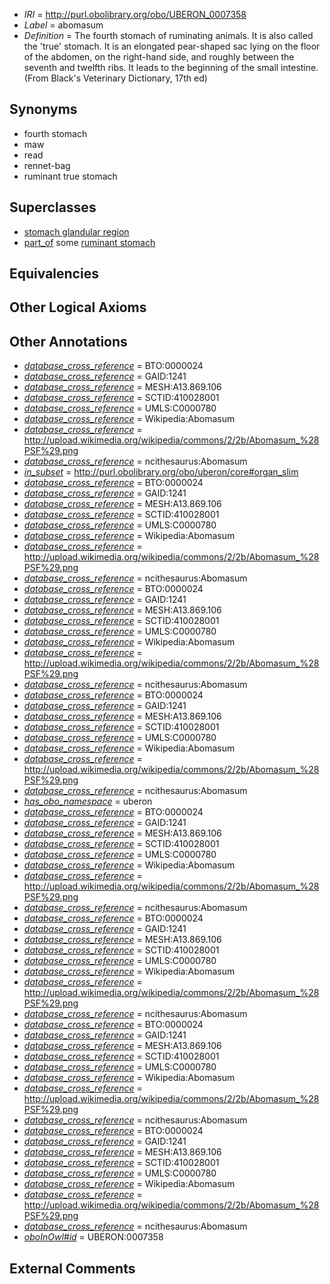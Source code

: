 * *IRI* = http://purl.obolibrary.org/obo/UBERON_0007358
 * *Label* = abomasum
 * *Definition* = The fourth stomach of ruminating animals. It is also called the 'true' stomach. It is an elongated pear-shaped sac lying on the floor of the abdomen, on the right-hand side, and roughly between the seventh and twelfth ribs. It leads to the beginning of the small intestine. (From Black's Veterinary Dictionary, 17th ed)

## Synonyms

 * fourth stomach
 * maw
 * read
 * rennet-bag
 * ruminant true stomach

## Superclasses

 * [stomach glandular region](../../UBERON/53/UBERON_0011953.md)
 * [part_of](../../BFO/50/BFO_0000050.md) some [ruminant stomach](../../UBERON/66/UBERON_0007366.md)

## Equivalencies


## Other Logical Axioms


## Other Annotations

 * *[database_cross_reference](../../ef/oboInOwl#hasDbXref.md)* = BTO:0000024
 * *[database_cross_reference](../../ef/oboInOwl#hasDbXref.md)* = GAID:1241
 * *[database_cross_reference](../../ef/oboInOwl#hasDbXref.md)* = MESH:A13.869.106
 * *[database_cross_reference](../../ef/oboInOwl#hasDbXref.md)* = SCTID:410028001
 * *[database_cross_reference](../../ef/oboInOwl#hasDbXref.md)* = UMLS:C0000780
 * *[database_cross_reference](../../ef/oboInOwl#hasDbXref.md)* = Wikipedia:Abomasum
 * *[database_cross_reference](../../ef/oboInOwl#hasDbXref.md)* = http://upload.wikimedia.org/wikipedia/commons/2/2b/Abomasum_%28PSF%29.png
 * *[database_cross_reference](../../ef/oboInOwl#hasDbXref.md)* = ncithesaurus:Abomasum
 * *[in_subset](../../et/oboInOwl#inSubset.md)* = http://purl.obolibrary.org/obo/uberon/core#organ_slim
 * *[database_cross_reference](../../ef/oboInOwl#hasDbXref.md)* = BTO:0000024
 * *[database_cross_reference](../../ef/oboInOwl#hasDbXref.md)* = GAID:1241
 * *[database_cross_reference](../../ef/oboInOwl#hasDbXref.md)* = MESH:A13.869.106
 * *[database_cross_reference](../../ef/oboInOwl#hasDbXref.md)* = SCTID:410028001
 * *[database_cross_reference](../../ef/oboInOwl#hasDbXref.md)* = UMLS:C0000780
 * *[database_cross_reference](../../ef/oboInOwl#hasDbXref.md)* = Wikipedia:Abomasum
 * *[database_cross_reference](../../ef/oboInOwl#hasDbXref.md)* = http://upload.wikimedia.org/wikipedia/commons/2/2b/Abomasum_%28PSF%29.png
 * *[database_cross_reference](../../ef/oboInOwl#hasDbXref.md)* = ncithesaurus:Abomasum
 * *[database_cross_reference](../../ef/oboInOwl#hasDbXref.md)* = BTO:0000024
 * *[database_cross_reference](../../ef/oboInOwl#hasDbXref.md)* = GAID:1241
 * *[database_cross_reference](../../ef/oboInOwl#hasDbXref.md)* = MESH:A13.869.106
 * *[database_cross_reference](../../ef/oboInOwl#hasDbXref.md)* = SCTID:410028001
 * *[database_cross_reference](../../ef/oboInOwl#hasDbXref.md)* = UMLS:C0000780
 * *[database_cross_reference](../../ef/oboInOwl#hasDbXref.md)* = Wikipedia:Abomasum
 * *[database_cross_reference](../../ef/oboInOwl#hasDbXref.md)* = http://upload.wikimedia.org/wikipedia/commons/2/2b/Abomasum_%28PSF%29.png
 * *[database_cross_reference](../../ef/oboInOwl#hasDbXref.md)* = ncithesaurus:Abomasum
 * *[database_cross_reference](../../ef/oboInOwl#hasDbXref.md)* = BTO:0000024
 * *[database_cross_reference](../../ef/oboInOwl#hasDbXref.md)* = GAID:1241
 * *[database_cross_reference](../../ef/oboInOwl#hasDbXref.md)* = MESH:A13.869.106
 * *[database_cross_reference](../../ef/oboInOwl#hasDbXref.md)* = SCTID:410028001
 * *[database_cross_reference](../../ef/oboInOwl#hasDbXref.md)* = UMLS:C0000780
 * *[database_cross_reference](../../ef/oboInOwl#hasDbXref.md)* = Wikipedia:Abomasum
 * *[database_cross_reference](../../ef/oboInOwl#hasDbXref.md)* = http://upload.wikimedia.org/wikipedia/commons/2/2b/Abomasum_%28PSF%29.png
 * *[database_cross_reference](../../ef/oboInOwl#hasDbXref.md)* = ncithesaurus:Abomasum
 * *[has_obo_namespace](../../ce/oboInOwl#hasOBONamespace.md)* = uberon
 * *[database_cross_reference](../../ef/oboInOwl#hasDbXref.md)* = BTO:0000024
 * *[database_cross_reference](../../ef/oboInOwl#hasDbXref.md)* = GAID:1241
 * *[database_cross_reference](../../ef/oboInOwl#hasDbXref.md)* = MESH:A13.869.106
 * *[database_cross_reference](../../ef/oboInOwl#hasDbXref.md)* = SCTID:410028001
 * *[database_cross_reference](../../ef/oboInOwl#hasDbXref.md)* = UMLS:C0000780
 * *[database_cross_reference](../../ef/oboInOwl#hasDbXref.md)* = Wikipedia:Abomasum
 * *[database_cross_reference](../../ef/oboInOwl#hasDbXref.md)* = http://upload.wikimedia.org/wikipedia/commons/2/2b/Abomasum_%28PSF%29.png
 * *[database_cross_reference](../../ef/oboInOwl#hasDbXref.md)* = ncithesaurus:Abomasum
 * *[database_cross_reference](../../ef/oboInOwl#hasDbXref.md)* = BTO:0000024
 * *[database_cross_reference](../../ef/oboInOwl#hasDbXref.md)* = GAID:1241
 * *[database_cross_reference](../../ef/oboInOwl#hasDbXref.md)* = MESH:A13.869.106
 * *[database_cross_reference](../../ef/oboInOwl#hasDbXref.md)* = SCTID:410028001
 * *[database_cross_reference](../../ef/oboInOwl#hasDbXref.md)* = UMLS:C0000780
 * *[database_cross_reference](../../ef/oboInOwl#hasDbXref.md)* = Wikipedia:Abomasum
 * *[database_cross_reference](../../ef/oboInOwl#hasDbXref.md)* = http://upload.wikimedia.org/wikipedia/commons/2/2b/Abomasum_%28PSF%29.png
 * *[database_cross_reference](../../ef/oboInOwl#hasDbXref.md)* = ncithesaurus:Abomasum
 * *[database_cross_reference](../../ef/oboInOwl#hasDbXref.md)* = BTO:0000024
 * *[database_cross_reference](../../ef/oboInOwl#hasDbXref.md)* = GAID:1241
 * *[database_cross_reference](../../ef/oboInOwl#hasDbXref.md)* = MESH:A13.869.106
 * *[database_cross_reference](../../ef/oboInOwl#hasDbXref.md)* = SCTID:410028001
 * *[database_cross_reference](../../ef/oboInOwl#hasDbXref.md)* = UMLS:C0000780
 * *[database_cross_reference](../../ef/oboInOwl#hasDbXref.md)* = Wikipedia:Abomasum
 * *[database_cross_reference](../../ef/oboInOwl#hasDbXref.md)* = http://upload.wikimedia.org/wikipedia/commons/2/2b/Abomasum_%28PSF%29.png
 * *[database_cross_reference](../../ef/oboInOwl#hasDbXref.md)* = ncithesaurus:Abomasum
 * *[database_cross_reference](../../ef/oboInOwl#hasDbXref.md)* = BTO:0000024
 * *[database_cross_reference](../../ef/oboInOwl#hasDbXref.md)* = GAID:1241
 * *[database_cross_reference](../../ef/oboInOwl#hasDbXref.md)* = MESH:A13.869.106
 * *[database_cross_reference](../../ef/oboInOwl#hasDbXref.md)* = SCTID:410028001
 * *[database_cross_reference](../../ef/oboInOwl#hasDbXref.md)* = UMLS:C0000780
 * *[database_cross_reference](../../ef/oboInOwl#hasDbXref.md)* = Wikipedia:Abomasum
 * *[database_cross_reference](../../ef/oboInOwl#hasDbXref.md)* = http://upload.wikimedia.org/wikipedia/commons/2/2b/Abomasum_%28PSF%29.png
 * *[database_cross_reference](../../ef/oboInOwl#hasDbXref.md)* = ncithesaurus:Abomasum
 * *[oboInOwl#id](../../id/oboInOwl#id.md)* = UBERON:0007358

## External Comments

